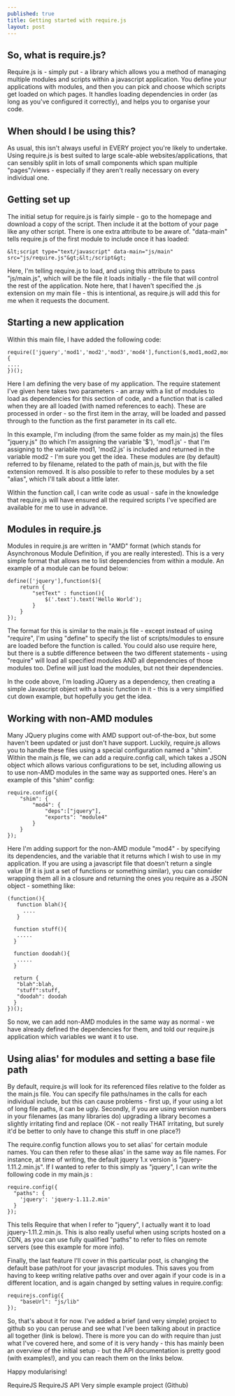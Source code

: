 ```yaml
---
published: true
title: Getting started with require.js
layout: post
---
```

## So, what is require.js?
Require.js is  - simply put - a library which allows you a method of managing multiple modules and scripts within a javascript application. You define your applications with modules, and then you can pick and choose which scripts get loaded on which pages. It handles loading dependencies in order (as long as you've configured it correctly), and helps you to organise your code.

## When should I be using this?
As usual, this isn't always useful in EVERY project you're likely to undertake. Using require.js is best suited to large scale-able websites/applications, that can sensibly split in lots of small components which span multiple "pages"/views - especially if they aren't really necessary on every individual one.

## Getting set up
The initial setup for require.js is fairly simple - go to the homepage and download a copy of the script. Then include it at the bottom of your page like any other script. There is one extra attribute to be aware of. "data-main" tells require.js of the first module to include once it has loaded:

    &lt;script type="text/javascript" data-main="js/main" src="js/require.js"&gt;&lt;/script&gt;

Here, I'm telling require.js to load, and using this attribute to pass "js/main.js", which will be the file it loads initially - the file that will control the rest of the application. Note here, that I haven't specified the .js extension on my main file - this is intentional, as require.js will add this for me when it requests the document.

## Starting a new application
Within this main file, I have added the following code:

    require(['jquery','mod1','mod2','mod3','mod4'],function($,mod1,mod2,mod3,mod4){
    ....
    })();

Here I am defining the very base of my application. The require statement I've given here takes two parameters - an array with a list of modules to load as dependencies for this section of code, and a function that is called when they are all loaded (with named references to each). These are processed in order - so the first item in the array, will be loaded and passed through to the function as the first parameter in its call etc.

In this example, I'm including (from the same folder as my main.js) the files "jquery.js" (to which I'm assigning the variable '$'), 'mod1.js' - that I'm assigning to the variable mod1, 'mod2.js' is included and returned in the variable mod2 - I'm sure you get the idea. These modules are (by default) referred to by filename, related to the path of main.js, but with the file extension removed. It is also possible to refer to these modules by a set "alias", which I'll talk about a little later.

Within the function call, I can write code as usual - safe in the knowledge that require.js will have ensured all the required scripts I've specified are available for me to use in advance.

## Modules in require.js
Modules in require.js are written in "AMD" format (which stands for Asynchronous Module Definition, if you are really interested). This is a very simple format that allows me to list dependencies from within a module. An example of a module can be found below:

    define(['jquery'],function($){
	    return {
    		"setText" : function(){
	    		$('.text').text('Hello World');
		    }
	    }
    });

The format for this is similar to the main.js file - except instead of using "require", I'm using "define" to specify the list of scripts/modules to ensure are loaded before the function is called. You could also use require here, but there is a subtle difference between the two different statements - using "require" will load all specified modules AND all dependencies of those modules too. Define will just load the modules, but not their dependencies.

In the code above, I'm loading JQuery as a dependency, then creating a simple Javascript object with a basic function in it - this is a very simplified cut down example, but hopefully you get the idea.

## Working with non-AMD modules
Many JQuery plugins come with AMD support out-of-the-box, but some haven't been updated or just don't have support. Luckily, require.js allows you to handle these files using a special configuration named a "shim". Within the main.js file, we can add a require.config call, which takes a JSON object which allows various configurations to be set, including allowing us to use non-AMD modules in the same way as supported ones. Here's an example of this "shim" config:

    require.config({
    	"shim": {
    		"mod4": {
		    	"deps":["jquery"],
	    		"exports": "module4"
	    	}
    	}
    });

Here I'm adding support for the non-AMD module "mod4" - by specifying its dependencies, and the variable that it returns which I wish to use in my application. If you are using a javascript file that doesn't return a single value (If it is just a set of functions or something similar), you can consider wrapping them all in a closure and returning the ones you require as a JSON object - something like:

    (function(){
       function blah(){
         ....
       }

      function stuff(){
       .....
      }

      function doodah(){
       .....
      }

      return {
       "blah":blah,
       "stuff":stuff,
       "doodah": doodah
      }
    })();


So now, we can add non-AMD modules in the same way as normal - we have already defined the dependencies for them, and told our require.js application which variables we want it to use.

## Using alias' for modules and setting a base file path
By default, require.js will look for its referenced files relative to the folder as the main.js file. You can specify file paths/names in the calls for each individual include, but this can cause problems - first up, if your using a lot of long file paths, it can be ugly. Secondly, if you are using version numbers in your filenames (as many libraries do) upgrading a library becomes a slightly irritating find and replace (OK - not really THAT irritating, but surely it'd be better to only have to change this stuff in one place?)

The require.config function allows you to set alias' for certain module names. You can then refer to these alias' in the same way as file names. For instance, at time of writing, the default jquery 1.x version is "jquery-1.11.2.min.js". If I wanted to refer to this simply as "jquery", I can write the following code in my main.js :

    require.config({
      "paths": {
        'jquery': 'jquery-1.11.2.min'
      }
    });

This tells Require that when I refer to "jquery", I actually want it to load jquery-1.11.2.min.js. This is also really useful when using scripts hosted on a CDN, as you can use fully qualified "paths" to refer to files on remote servers (see this example for more info).

Finally, the last feature I'll cover in this particular post, is changing the default base path/root for your javascript modules. This saves you from having to keep writing relative paths over and over again if your code is in a different location, and is again changed by setting values in require.config:

    requirejs.config({
        "baseUrl": "js/lib"
    });

So, that's about it for now. I've added a brief (and very simple) project to github so you can peruse and see what I've been talking about in practice all together (link is below). There is more you can do with require than just what I've covered here, and some of it is very handy - this has mainly been an overview of the initial setup - but the API documentation is pretty good (with examples!), and you can reach them on the links below.

Happy modularising!

RequireJS
RequireJS API
Very simple example project (Github)
